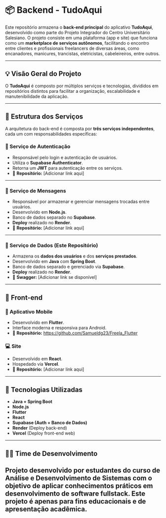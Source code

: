 # 📦 Backend - TudoAqui

Este repositório armazena o **back-end principal** do aplicativo **TudoAqui**, desenvolvido como parte do Projeto Integrador do Centro Universitário Salesiano. O projeto consiste em uma plataforma (app e site) que funciona como um **marketplace de serviços autônomos**, facilitando o encontro entre clientes e profissionais freelancers de diversas áreas, como encanadores, manicures, trancistas, eletricistas, cabeleireiros, entre outros.

---

## 💡 Visão Geral do Projeto

O **TudoAqui** é composto por múltiplos serviços e tecnologias, divididos em repositórios distintos para facilitar a organização, escalabilidade e manutenibilidade da aplicação.

---

## 🧩 Estrutura dos Serviços

A arquitetura do back-end é composta por **três serviços independentes**, cada um com responsabilidades específicas:

### 🔐 Serviço de Autenticação

- Responsável pelo login e autenticação de usuários.
- Utiliza o **Supabase Authenticator**.
- Retorna um **JWT** para autenticação entre os serviços.
- 🔗 **Repositório:** [Adicionar link aqui]

---

### 💬 Serviço de Mensagens

- Responsável por armazenar e gerenciar mensagens trocadas entre usuários.
- Desenvolvido em **Node.js**.
- Banco de dados separado no **Supabase**.
- **Deploy** realizado no **Render**.
- 🔗 **Repositório:** [Adicionar link aqui]

---

### 🧾 Serviço de Dados (Este Repositório)

- Armazena os **dados dos usuários** e dos **serviços prestados**.
- Desenvolvido em **Java** com **Spring Boot**.
- Banco de dados separado e gerenciado via **Supabase**.
- **Deploy** realizado no **Render**.
- 🔗 **Swagger:** [Adicionar link se disponível]

---

## 🎨 Front-end

### 📱 Aplicativo Mobile
- Desenvolvido em **Flutter**.
- Interface moderna e responsiva para Android.
- 🔗 **Repositório:** https://github.com/Samueldg23/Freela_Flutter

### 💻 Site
- Desenvolvido em **React**.
- Hospedado via **Vercel**.
- 🔗 **Repositório:** [Adicionar link aqui]

---

## 🚀 Tecnologias Utilizadas

- **Java + Spring Boot**
- **Node.js**
- **Flutter**
- **React**
- **Supabase (Auth + Banco de Dados)**
- **Render** (Deploy back-end)
- **Vercel** (Deploy front-end web)

---

## 👨‍💻 Time de Desenvolvimento

Projeto desenvolvido por estudantes do curso de Análise e Desenvolvimento de Sistemas com o objetivo de aplicar conhecimentos práticos em desenvolvimento de software fullstack.
Este projeto é apenas para fins educacionais e de apresentação acadêmica.
---
